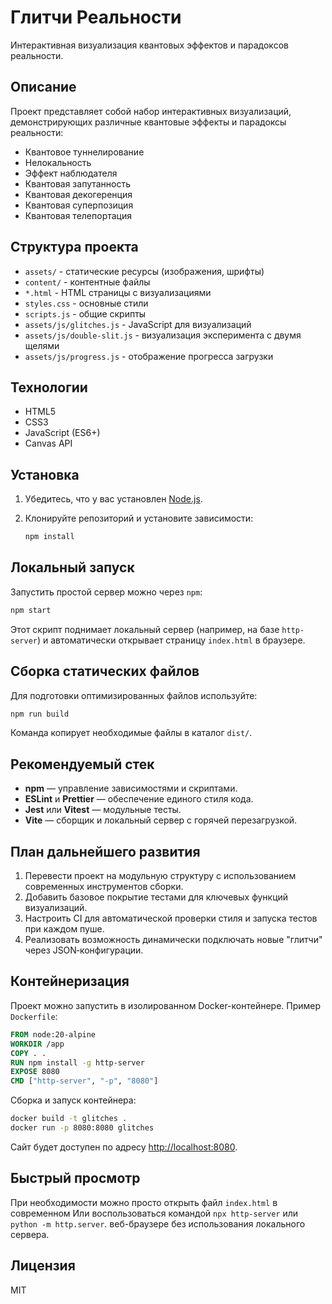 # Глитчи Реальности

Интерактивная визуализация квантовых эффектов и парадоксов реальности.

## Описание

Проект представляет собой набор интерактивных визуализаций, демонстрирующих различные квантовые эффекты и парадоксы реальности:

- Квантовое туннелирование
- Нелокальность
- Эффект наблюдателя
- Квантовая запутанность
- Квантовая декогеренция
- Квантовая суперпозиция
- Квантовая телепортация

## Структура проекта

- `assets/` - статические ресурсы (изображения, шрифты)
- `content/` - контентные файлы
- `*.html` - HTML страницы с визуализациями
- `styles.css` - основные стили
- `scripts.js` - общие скрипты
- `assets/js/glitches.js` - JavaScript для визуализаций
- `assets/js/double-slit.js` - визуализация эксперимента с двумя щелями
- `assets/js/progress.js` - отображение прогресса загрузки

## Технологии

- HTML5
- CSS3
- JavaScript (ES6+)
- Canvas API

## Установка

1. Убедитесь, что у вас установлен [Node.js](https://nodejs.org/).
2. Клонируйте репозиторий и установите зависимости:

   ```bash
   npm install
   ```

## Локальный запуск

Запустить простой сервер можно через `npm`:

```bash
npm start
```

Этот скрипт поднимает локальный сервер (например, на базе `http-server`) и автоматически открывает страницу `index.html` в браузере.

## Сборка статических файлов

Для подготовки оптимизированных файлов используйте:

```bash
npm run build
```

Команда копирует необходимые файлы в каталог `dist/`.

## Рекомендуемый стек

- **npm** — управление зависимостями и скриптами.
- **ESLint** и **Prettier** — обеспечение единого стиля кода.
- **Jest** или **Vitest** — модульные тесты.
- **Vite** — сборщик и локальный сервер с горячей перезагрузкой.

## План дальнейшего развития

1. Перевести проект на модульную структуру с использованием современных инструментов сборки.
2. Добавить базовое покрытие тестами для ключевых функций визуализаций.
3. Настроить CI для автоматической проверки стиля и запуска тестов при каждом пуше.
4. Реализовать возможность динамически подключать новые "глитчи" через JSON‑конфигурации.

## Контейнеризация

Проект можно запустить в изолированном Docker-контейнере. Пример `Dockerfile`:

```Dockerfile
FROM node:20-alpine
WORKDIR /app
COPY . .
RUN npm install -g http-server
EXPOSE 8080
CMD ["http-server", "-p", "8080"]
```

Сборка и запуск контейнера:

```bash
docker build -t glitches .
docker run -p 8080:8080 glitches
```

Сайт будет доступен по адресу [http://localhost:8080](http://localhost:8080).

## Быстрый просмотр

При необходимости можно просто открыть файл `index.html` в современном
Или воспользоваться командой `npx http-server` или `python -m http.server`.
веб-браузере без использования локального сервера.
## Лицензия
MIT
